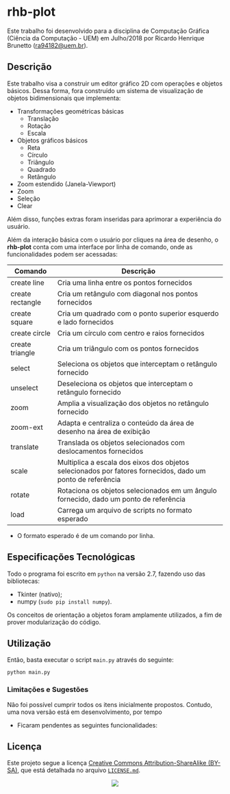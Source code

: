 # rhb-plot

Este trabalho foi desenvolvido para a disciplina de Computação Gráfica (Ciência da Computação - UEM) em Julho/2018 por Ricardo Henrique Brunetto (ra94182@uem.br).

## Descrição

Este trabalho visa a construir um editor gráfico 2D com operações e objetos básicos. Dessa forma, fora construído um sistema de visualização de objetos bidimensionais que implementa:
  
- Transformações geométricas básicas
  - Translação
  - Rotação
  - Escala
- Objetos gráficos básicos
  - Reta
  - Círculo
  - Triângulo
  - Quadrado
  - Retângulo
- Zoom estendido (Janela-Viewport)
- Zoom
- Seleção
- Clear

Além disso, funções extras foram inseridas para aprimorar a experiência do usuário.

Além da interação básica com o usuário por cliques na área de desenho, o **rhb-plot** conta com uma interface por linha de comando, onde as funcionalidades podem ser acessadas:

Comando           | Descrição
------------------|-----------------
create line       | Cria uma linha entre os pontos fornecidos
create rectangle  | Cria um retângulo com diagonal nos pontos fornecidos
create square     | Cria um quadrado com o ponto superior esquerdo e lado fornecidos
create circle     | Cria um círculo com centro e raios fornecidos
create triangle   | Cria um triângulo com os pontos fornecidos
select            | Seleciona os objetos que interceptam o retângulo fornecido
unselect          | Deseleciona os objetos que interceptam o retângulo fornecido
zoom              | Amplia a visualização dos objetos no retângulo fornecido
zoom-ext          | Adapta e centraliza o conteúdo da área de desenho na área de exibição
translate         | Translada os objetos selecionados com deslocamentos fornecidos
scale             | Multiplica a escala dos eixos dos objetos selecionados por fatores fornecidos, dado um ponto de referência
rotate            | Rotaciona os objetos selecionados em um ângulo fornecido, dado um ponto de referência
load              | Carrega um arquivo de scripts no formato esperado

- O formato esperado é de um comando por linha.

<!-- TODO: change link -->
<!-- Detalhes de uso podem ser encontrados no [Manual de Uso](main.py). -->

## Especificações Tecnológicas

Todo o programa foi escrito em `python` na versão 2.7, fazendo uso das bibliotecas:

- Tkinter (nativo);
- numpy (`sudo pip install numpy`).

Os conceitos de orientação a objetos foram amplamente utilizados, a fim de prover modularização do código.

## Utilização

Então, basta executar o script `main.py` através do seguinte:

`python main.py`

<!-- Alguns detalhes de implementação constam no documento de apresentação, disponível [aqui](slides.pdf). -->

### Limitações e Sugestões

Não foi possível cumprir todos os itens inicialmente propostos. Contudo, uma nova versão está em desenvolvimento, por tempo

- Ficaram pendentes as seguintes funcionalidades:
  <!-- - Separar autor e título
  - Identificar o problema do artigo
  - Identificar o objetivo do artigo
  - Identificar a solução proposta no artigo
  - Interface gráfica -->
<!-- - Sugere-se aperfeiçoar a forma como os dados estão sendo salvos e refinar as referências bibliográficas. -->

## Licença

Este projeto segue a licença [Creative Commons Attribution-ShareAlike (BY-SA)](https://creativecommons.org/licenses/by-sa/4.0/), que está detalhada no arquivo [`LICENSE.md`](LICENSE.md).
<p align="center">
  <img src="https://licensebuttons.net/l/by-sa/3.0/88x31.png">
</p>
